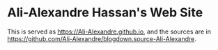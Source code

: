 # Ali-Alexandre Hassan's Web Site

This is served as https://Ali-Alexandre.github.io, and the sources are in https://github.com/Ali-Alexandre/blogdown.source-Ali-Alexandre.

